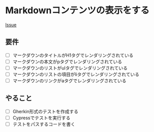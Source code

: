 # Markdownコンテンツの表示をする

[Issue](https://github.com/yamashita-kenngo/test-driven-solidjs/issues/2)

## 要件

- [ ] マークダウンのタイトルがH1タグでレンダリングされている
- [ ] マークダウンの本文がpタグでレンダリングされている
- [ ] マークダウンのリストがulタグでレンダリングされている
- [ ] マークダウンのリストの項目がliタグでレンダリングされている
- [ ] マークダウンのリンクがaタグでレンダリングされている

## やること

- [ ] Gherkin形式のテストを作成する
- [ ] Cypressでテストを実行する
- [ ] テストをパスするコードを書く
